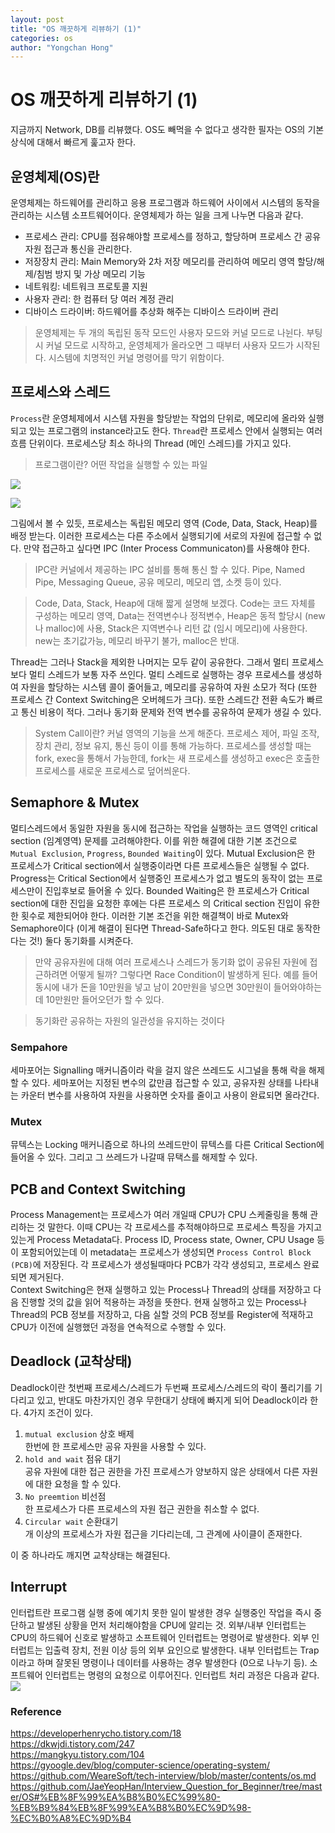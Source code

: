 ```yaml
---
layout: post
title: "OS 깨끗하게 리뷰하기 (1)"
categories: os
author: "Yongchan Hong"
---
```


# OS 깨끗하게 리뷰하기 (1)
지금까지 Network, DB를 리뷰했다. OS도 빼먹을 수 없다고 생각한 필자는 OS의 기본 상식에 대해서 빠르게 훑고자 한다. 

## 운영체제(OS)란 
운영체제는 하드웨어를 관리하고 응용 프로그램과 하드웨어 사이에서 시스템의 동작을 관리하는 시스템 소프트웨어이다. 운영체제가 하는 일을 크게 나누면 다음과 같다.

- 프로세스 관리: CPU를 점유해야할 프로세스를 정하고, 할당하며 프로세스 간 공유 자원 접근과 통신을 관리한다.
- 저장장치 관리: Main Memory와 2차 저장 메모리를 관리하여 메모리 영역 할당/해제/침범 방지 및 가상 메모리 기능
- 네트워킹: 네트워크 프로토콜 지원
- 사용자 관리: 한 컴퓨터 당 여러 계정 관리
- 디바이스 드라이버: 하드웨어를 추상화 해주는 디바이스 드라이버 관리

> 운영체제는 두 개의 독립된 동작 모드인 사용자 모드와 커널 모드로 나뉜다. 부팅시 커널 모드로 시작하고, 운영체제가 올라오면 그 때부터 사용자 모드가 시작된다. 시스템에 치명적인 커널 명령어를 막기 위함이다. 

## 프로세스와 스레드
`Process`란 운영체제에서 시스템 자원을 할당받는 작업의 단위로, 메모리에 올라와 실행되고 있는 프로그램의 instance라고도 한다. `Thread`란 프로세스 안에서 실행되는 여러 흐름 단위이다. 프로세스당 최소 하나의 Thread (메인 스레드)를 가지고 있다. 

> 프로그램이란? 어떤 작업을 실행할 수 있는 파일 

![](https://raw.githubusercontent.com/WeareSoft/tech-interview/master/contents/images/process.png)

![](https://camo.githubusercontent.com/3dc4ad61f03160c310a855a4bd68a9f2a2c9a4c7/68747470733a2f2f74312e6461756d63646e2e6e65742f6366696c652f746973746f72792f393938383931343635433637433330363036)

그림에서 볼 수 있듯, 프로세스는 독립된 메모리 영역 (Code, Data, Stack, Heap)를 배정 받는다. 이러한 프로세스는 다른 주소에서 실행되기에 서로의 자원에 접근할 수 없다. 만약 접근하고 싶다면 IPC (Inter Process Communicaton)를 사용해야 한다.

> IPC란 커널에서 제공하는 IPC 설비를 통해 통신 할 수 있다. Pipe, Named Pipe, Messaging Queue, 공유 메모리, 메모리 앱, 소켓 등이 있다.

> Code, Data, Stack, Heap에 대해 짧게 설명해 보겠다. Code는 코드 자체를 구성하는 메모리 영역, Data는 전역변수나 정적변수, Heap은 동적 할당시 (new나 malloc)에 사용, Stack은 지역변수나 리턴 값 (임시 메모리)에 사용한다. new는 초기값가능, 메모리 바꾸기 불가, malloc은 반대.

Thread는 그러나 Stack을 제외한 나머지는 모두 같이 공유한다. 그래서 멀티 프로세스보다 멀티 스레드가 보통 자주 쓰인다. 멀티 스레드로 실행하는 경우 프로세스를 생성하여 자원을 할당하는 시스템 콜이 줄어들고, 메모리를 공유하여 자원 소모가 적다 (또한 프로세스 간 Context Switching은 오버헤드가 크다). 또한 스레드간 전환 속도가 빠르고 통신 비용이 적다. 그러나 동기화 문제와 전역 변수를 공유하여 문제가 생길 수 있다. 

> System Call이란? 커널 영역의 기능을 쓰게 해준다. 프로세스 제어, 파일 조작, 장치 관리, 정보 유지, 통신 등이 이를 통해 가능하다. 프로세스를 생성할 때는 fork, exec을 통해서 가능한데, fork는 새 프로세스를 생성하고 exec은 호출한 프로세스를 새로운 프로세스로 덮어씌운다. 

## Semaphore & Mutex
멀티스레드에서 동일한 자원을 동시에 접근하는 작업을 실행하는 코드 영역인 critical section (임계영역) 문제를 고려해야한다. 이를 위한 해결에 대한 기본 조건으로 `Mutual Exclusion`, `Progress`, `Bounded Waiting`이 있다. Mutual Exclusion은 한 프로세스가 Critical section에서 실행중이라면 다른 프로세스들은 실행될 수 없다. Progress는 Critical Section에서 실행중인 프로세스가 없고 별도의 동작이 없는 프로세스만이 진입후보로 들어올 수 있다. Bounded Waiting은 한 프로세스가 Critical section에 대한 진입을 요청한 후에는 다른 프로세스 의 Critical section 진입이 유한한 횟수로 제한되어야 한다. 이러한 기본 조건을 위한 해결책이 바로 Mutex와 Semaphore이다 (이게 해결이 된다면 Thread-Safe하다고 한다. 의도된 대로 동작한다는 것!) 둘다 동기화를 시켜준다. 

> 만약 공유자원에 대해 여러 프로세스나 스레드가 동기화 없이 공유된 자원에 접근하려면 어떻게 될까? 그렇다면 Race Condition이 발생하게 된다. 예를 들어 동시에 내가 돈을 10만원을 넣고 남이 20만원을 넣으면 30만원이 들어와야하는데 10만원만 들어오던가 할 수 있다. 

> 동기화란 공유하는 자원의 일관성을 유지하는 것이다

### Sempahore
세마포어는 Signalling 매커니즘이라 락을 걸지 않은 쓰레드도 시그널을 통해 락을 해제할 수 있다. 세마포어는 지정된 변수의 값만큼 접근할 수 있고, 공유자원 상태를 나타내는 카운터 변수를 사용하여 자원을 사용하면 숫자를 줄이고 사용이 완료되면 올라간다.

### Mutex
뮤텍스는 Locking 매커니즘으로 하나의 쓰레드만이 뮤텍스를 다른 Critical Section에 들어올 수 있다. 그리고 그 쓰레드가 나갈때 뮤택스를 해제할 수 있다.

## PCB and Context Switching
Process Management는 프로세스가 여러 개일때 CPU가 CPU 스케줄링을 통해 관리하는 것 말한다. 이때 CPU는 각 프로세스를 추적해야하므로 프로세스 특징을 가지고 있는게 Process Metadata다. Process ID, Process state, Owner, CPU Usage 등 이 포함되어있는데 이 metadata는 프로세스가 생성되면 `Process Control Block (PCB)`에 저장된다. 각 프로세스가 생성될때마다 PCB가 각각 생성되고, 프로세스 완료되면 제거된다.  
Context Switching은 현재 실행하고 있는 Process나 Thread의 상태를 저장하고 다음 진행할 것의 값을 읽어 적용하는 과정을 뜻한다. 현재 실행하고 있는 Process나 Thread의 PCB 정보를 저장하고, 다음 실할 것의 PCB 정보를 Register에 적재하고 CPU가 이전에 실행했던 과정을 연속적으로 수행할 수 있다.

## Deadlock (교착상태)
Deadlock이란 첫번째 프로세스/스레드가 두번째 프로세스/스레드의 락이 풀리기를 기다리고 있고, 반대도 마찬가지인 경우 무한대기 상태에 빠지게 되어 Deadlock이라 한다. 4가지 조건이 있다.  
1. `mutual exclusion` 상호 배제  
한번에 한 프로세스만 공유 자원을 사용할 수 있다.
2. `hold and wait` 점유 대기  
공유 자원에 대한 접근 권한을 가진 프로세스가 양보하지 않은 상태에서 다른 자원에 대한 요청을 할 수 있다.
3. `No preemtion` 비선점  
한 프로세스가 다른 프로세스의 자원 접근 권한을 취소할 수 없다.  
4. `Circular wait` 순환대기  
 개 이상의 프로세스가 자원 접근을 기다리는데, 그 관계에 사이클이 존재한다.

이 중 하나라도 깨지면 교착상태는 해결된다. 

## Interrupt 
인터럽트란 프로그램 실행 중에 예기치 못한 일이 발생한 경우 실행중인 작업을 즉시 중단하고 발생된 상황을 먼저 처리해야함을 CPU에 알리는 것. 외부/내부 인터럽트는 CPU의 하드웨어 신호로 발생하고 소프트웨어 인터럽트는 명령어로 발생한다. 외부 인터럽트는 입출력 장치, 전원 이상 등의 외부 요인으로 발생한다. 내부 인터럽트는 Trap이라고 하며 잘못된 명령이나 데이터를 사용하는 경우 발생한다 (0으로 나누기 등). 소프트웨어 인터럽트는 명령의 요청으로 이루어진다. 인터럽트 처리 과정은 다음과 같다. 
![](https://mblogthumb-phinf.pstatic.net/20160310_124/scw0531_14575366291105WjS7_PNG/ERTRTETRE.png?type=w2)

### Reference
https://developerhenrycho.tistory.com/18  
https://dkwjdi.tistory.com/247  
https://mangkyu.tistory.com/104  
https://gyoogle.dev/blog/computer-science/operating-system/  
https://github.com/WeareSoft/tech-interview/blob/master/contents/os.md  
https://github.com/JaeYeopHan/Interview_Question_for_Beginner/tree/master/OS#%EB%8F%99%EA%B8%B0%EC%99%80-%EB%B9%84%EB%8F%99%EA%B8%B0%EC%9D%98-%EC%B0%A8%EC%9D%B4  
